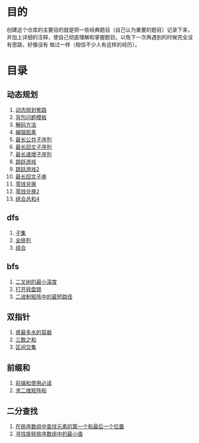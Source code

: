 # 目的
创建这个仓库的主要目的就是把一些经典题目（自己认为重要的题目）记录下来，
并加上详细的注释，使自己彻底理解和掌握题目。以免下一次再遇到的时候完全没有思路，好像没有
做过一样（相信不少人有这样的经历）。

# 目录

## 动态规划
1. [动态规划套路](src/动态规划/动态规划.md)
2. [背包问题模板](src/动态规划/背包问题模板.md)
2. [解码方法](./src/动态规划/解码方法.java)
4. [编辑距离](./src/动态规划/编辑距离.java)
5. [最长公共子序列](src/动态规划/最长公共子序列.java)
6. [最长回文子序列](src/动态规划/最长回文子序列.java)
7. [最长递增子序列](src/动态规划/最长递增子序列.java)
8. [跳跃游戏](src/动态规划/跳跃游戏.java)
9. [跳跃游戏2](src/动态规划/跳跃游戏2.java)
10. [最长回文子串](src/动态规划/最长回文子串.java)
11. [零钱兑换](src/动态规划/零钱兑换.java)
12. [零钱兑换2](src/动态规划/零钱兑换2.java)
13. [组合总和4](src/动态规划/组合总和4.java) 
## dfs
1. [子集](src/dfs/子集.java)
2. [全排列](src/dfs/全排列.java)
3. [组合](src/dfs/所有组合.java)
## bfs
1. [二叉树的最小深度](src/bfs/二叉树的最小深度.java)
2. [打开转盘锁](src/bfs/打开转盘锁.java)
3. [二进制矩阵中的最短路径](src/bfs/二进制矩阵中的最短路径.java)
## 双指针
1. [盛最多水的容器](./src/双指针/盛最多水的容器.java)
2. [三数之和](src/双指针/三数之和.java)
3. [区间交集](src/双指针/区间交集.java)
## 前缀和
1. [前缀和使用必读](./src/前缀和/前缀和.md)
2. [求二维矩阵和](./src/前缀和/NumMatrix.java)
## 二分查找
1. [在排序数组中查找元素的第一个和最后一个位置](src/二分查找/在排序数组中查找元素的第一个和最后一个位置.java)
2. [寻找旋转排序数组中的最小值](src/二分查找/寻找旋转排序数组中的最小值.java)
